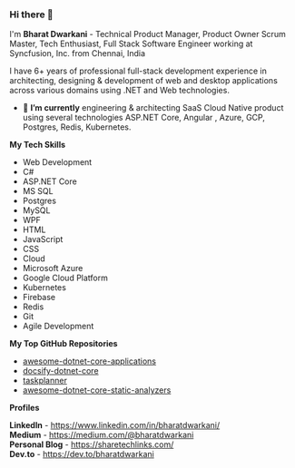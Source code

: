 ### Hi there 👋

I'm **Bharat Dwarkani** - Technical Product Manager, Product Owner Scrum Master, Tech Enthusiast, Full Stack Software Engineer working at Syncfusion, Inc. from Chennai, India

I have 6+ years of professional full-stack development experience in architecting, designing & development of web and desktop applications across various domains using .NET and Web technologies.

- 🔭 **I’m currently** engineering & architecting SaaS Cloud Native product using several technologies ASP.NET Core, Angular , Azure, GCP, Postgres, Redis, Kubernetes.

**My Tech Skills** 
- Web Development
- C#
- ASP.NET Core
- MS SQL
- Postgres
- MySQL
- WPF
- HTML
- JavaScript
- CSS
- Cloud
- Microsoft Azure
- Google Cloud Platform
- Kubernetes
- Firebase
- Redis
- Git
- Agile Development

**My Top GitHub Repositories**
 - [awesome-dotnet-core-applications](https://github.com/bharatdwarkani/awesome-dotnet-core-applications)  
 - [docsify-dotnet-core](https://github.com/bharatdwarkani/docsify-dotnet-core)
 - [taskplanner](https://github.com/syncfusion/taskplanner)
 - [awesome-dotnet-core-static-analyzers](https://github.com/bharatdwarkani/awesome-dotnet-core-static-analyzers)

**Profiles**

**LinkedIn** - https://www.linkedin.com/in/bharatdwarkani/  
**Medium** - https://medium.com/@bharatdwarkani  
**Personal Blog** - https://sharetechlinks.com/  
**Dev.to** - https://dev.to/bharatdwarkani  
